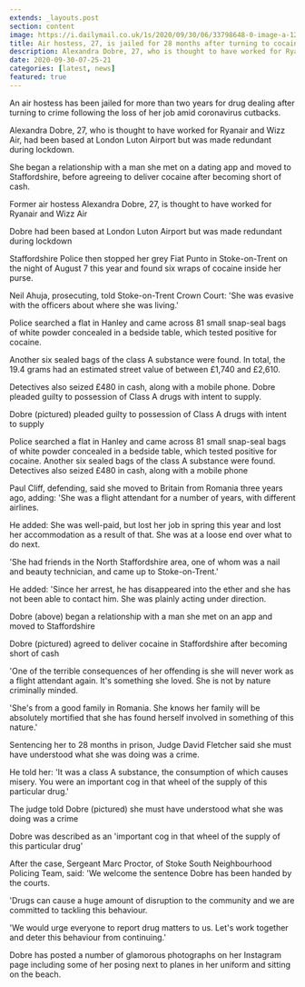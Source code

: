 ```yaml
---
extends: _layouts.post
section: content
image: https://i.dailymail.co.uk/1s/2020/09/30/06/33798648-0-image-a-12_1601445079758.jpg 
title: Air hostess, 27, is jailed for 28 months after turning to cocaine dealing 
description: Alexandra Dobre, 27, who is thought to have worked for Ryanair and Wizz Air, had been based at London Luton Airport but was made redundant during the coronavirus lockdown. 
date: 2020-09-30-07-25-21 
categories: [latest, news] 
featured: true 
--- 
```

An air hostess has been jailed for more than two years for drug dealing after turning to crime following the loss of her job amid coronavirus cutbacks.

Alexandra Dobre, 27, who is thought to have worked for Ryanair and Wizz Air, had been based at London Luton Airport but was made redundant during lockdown. 

She began a relationship with a man she met on a dating app and moved to Staffordshire, before agreeing to deliver cocaine after becoming short of cash.  

Former air hostess Alexandra Dobre, 27, is thought to have worked for Ryanair and Wizz Air

Dobre had been based at London Luton Airport but was made redundant during lockdown

Staffordshire Police then stopped her grey Fiat Punto in Stoke-on-Trent on the night of August 7 this year and found six wraps of cocaine inside her purse. 

Neil Ahuja, prosecuting, told Stoke-on-Trent Crown Court: 'She was evasive with the officers about where she was living.'

Police searched a flat in Hanley and came across 81 small snap-seal bags of white powder concealed in a bedside table, which tested positive for cocaine.

Another six sealed bags of the class A substance were found. In total, the 19.4 grams had an estimated street value of between £1,740 and £2,610. 

Detectives also seized £480 in cash, along with a mobile phone. Dobre pleaded guilty to possession of Class A drugs with intent to supply.

Dobre (pictured) pleaded guilty to possession of Class A drugs with intent to supply

Police searched a flat in Hanley and came across 81 small snap-seal bags of white powder concealed in a bedside table, which tested positive for cocaine. Another six sealed bags of the class A substance were found. Detectives also seized £480 in cash, along with a mobile phone

Paul Cliff, defending, said she moved to Britain from Romania three years ago, adding: 'She was a flight attendant for a number of years, with different airlines. 

He added: She was well-paid, but lost her job in spring this year and lost her accommodation as a result of that. She was at a loose end over what to do next. 

'She had friends in the North Staffordshire area, one of whom was a nail and beauty technician, and came up to Stoke-on-Trent.' 

He added: 'Since her arrest, he has disappeared into the ether and she has not been able to contact him. She was plainly acting under direction.

Dobre (above) began a relationship with a man she met on an app and moved to Staffordshire

Dobre (pictured) agreed to deliver cocaine in Staffordshire after becoming short of cash

'One of the terrible consequences of her offending is she will never work as a flight attendant again. It's something she loved. She is not by nature criminally minded. 

'She's from a good family in Romania. She knows her family will be absolutely mortified that she has found herself involved in something of this nature.' 

Sentencing her to 28 months in prison, Judge David Fletcher said she must have understood what she was doing was a crime.

He told her: 'It was a class A substance, the consumption of which causes misery. You were an important cog in that wheel of the supply of this particular drug.'

The judge told Dobre (pictured) she must have understood what she was doing was a crime 

Dobre was described as an 'important cog in that wheel of the supply of this particular drug'

After the case, Sergeant Marc Proctor, of Stoke South Neighbourhood Policing Team, said: 'We welcome the sentence Dobre has been handed by the courts.

'Drugs can cause a huge amount of disruption to the community and we are committed to tackling this behaviour.

'We would urge everyone to report drug matters to us. Let's work together and deter this behaviour from continuing.' 

Dobre has posted a number of glamorous photographs on her Instagram page including some of her posing next to planes in her uniform and sitting on the beach.

